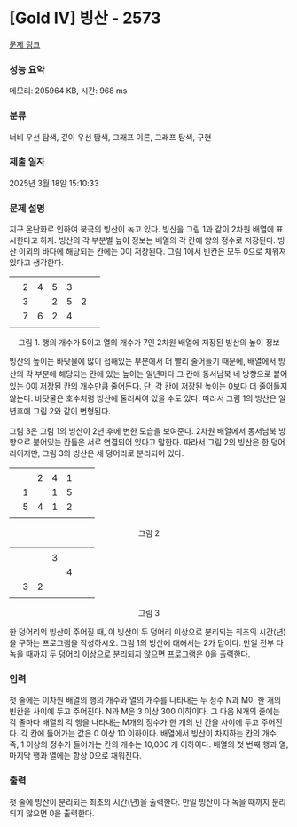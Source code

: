 # [Gold IV] 빙산 - 2573 

[문제 링크](https://www.acmicpc.net/problem/2573) 

### 성능 요약

메모리: 205964 KB, 시간: 968 ms

### 분류

너비 우선 탐색, 깊이 우선 탐색, 그래프 이론, 그래프 탐색, 구현

### 제출 일자

2025년 3월 18일 15:10:33

### 문제 설명

<p>지구 온난화로 인하여 북극의 빙산이 녹고 있다. 빙산을 그림 1과 같이 2차원 배열에 표시한다고 하자. 빙산의 각 부분별 높이 정보는 배열의 각 칸에 양의 정수로 저장된다. 빙산 이외의 바다에 해당되는 칸에는 0이 저장된다. 그림 1에서 빈칸은 모두 0으로 채워져 있다고 생각한다.</p>

<table class="table table-bordered td-center table-center-35 td-width-5">
	<tbody>
		<tr>
			<td> </td>
			<td> </td>
			<td> </td>
			<td> </td>
			<td> </td>
			<td> </td>
			<td> </td>
		</tr>
		<tr>
			<td> </td>
			<td>2</td>
			<td>4</td>
			<td>5</td>
			<td>3</td>
			<td> </td>
			<td> </td>
		</tr>
		<tr>
			<td> </td>
			<td>3</td>
			<td> </td>
			<td>2</td>
			<td>5</td>
			<td>2</td>
			<td> </td>
		</tr>
		<tr>
			<td> </td>
			<td>7</td>
			<td>6</td>
			<td>2</td>
			<td>4</td>
			<td> </td>
			<td> </td>
		</tr>
		<tr>
			<td> </td>
			<td> </td>
			<td> </td>
			<td> </td>
			<td> </td>
			<td> </td>
			<td> </td>
		</tr>
	</tbody>
</table>

<p style="text-align: center;">그림 1. 행의 개수가 5이고 열의 개수가 7인 2차원 배열에 저장된 빙산의 높이 정보</p>

<p><span style="line-height:1.6em">빙산의 높이는 바닷물에 많이 접해있는 부분에서 더 빨리 줄어들기 때문에, 배열에서 빙산의 각 부분에 해당되는 칸에 있는 높이는 일년마다 그 칸에 동서남북 네 방향으로 붙어있는 0이 저장된 칸의 개수만큼 줄어든다. 단, 각 칸에 저장된 높이는 0보다 더 줄어들지 않는다. 바닷물은 호수처럼 빙산에 둘러싸여 있을 수도 있다. 따라서 그림 1의 빙산은 일년후에 그림 2와 같이 변형된다.</span></p>

<p>그림 3은 그림 1의 빙산이 2년 후에 변한 모습을 보여준다. 2차원 배열에서 동서남북 방향으로 붙어있는 칸들은 서로 연결되어 있다고 말한다. 따라서 그림 2의 빙산은 한 덩어리이지만, 그림 3의 빙산은 세 덩어리로 분리되어 있다.</p>

<table class="table table-bordered td-center table-center-35 td-width-5">
	<tbody>
		<tr>
			<td> </td>
			<td> </td>
			<td> </td>
			<td> </td>
			<td> </td>
			<td> </td>
			<td> </td>
		</tr>
		<tr>
			<td> </td>
			<td> </td>
			<td>2</td>
			<td>4</td>
			<td>1</td>
			<td> </td>
			<td> </td>
		</tr>
		<tr>
			<td> </td>
			<td>1</td>
			<td> </td>
			<td>1</td>
			<td>5</td>
			<td> </td>
			<td> </td>
		</tr>
		<tr>
			<td> </td>
			<td>5</td>
			<td>4</td>
			<td>1</td>
			<td>2</td>
			<td> </td>
			<td> </td>
		</tr>
		<tr>
			<td> </td>
			<td> </td>
			<td> </td>
			<td> </td>
			<td> </td>
			<td> </td>
			<td> </td>
		</tr>
	</tbody>
</table>

<p style="text-align: center;">그림 2</p>

<table class="table table-bordered td-center table-center-35 td-width-5">
	<tbody>
		<tr>
			<td> </td>
			<td> </td>
			<td> </td>
			<td> </td>
			<td> </td>
			<td> </td>
			<td> </td>
		</tr>
		<tr>
			<td> </td>
			<td> </td>
			<td> </td>
			<td>3</td>
			<td> </td>
			<td> </td>
			<td> </td>
		</tr>
		<tr>
			<td> </td>
			<td> </td>
			<td> </td>
			<td> </td>
			<td>4</td>
			<td> </td>
			<td> </td>
		</tr>
		<tr>
			<td> </td>
			<td>3</td>
			<td>2</td>
			<td> </td>
			<td> </td>
			<td> </td>
			<td> </td>
		</tr>
		<tr>
			<td> </td>
			<td> </td>
			<td> </td>
			<td> </td>
			<td> </td>
			<td> </td>
			<td> </td>
		</tr>
	</tbody>
</table>

<p style="text-align: center;">그림 3</p>

<p>한 덩어리의 빙산이 주어질 때, 이 빙산이 두 덩어리 이상으로 분리되는 최초의 시간(년)을 구하는 프로그램을 작성하시오. 그림 1의 빙산에 대해서는 2가 답이다. 만일 전부 다 녹을 때까지 두 덩어리 이상으로 분리되지 않으면 프로그램은 0을 출력한다.</p>

### 입력 

 <p>첫 줄에는 이차원 배열의 행의 개수와 열의 개수를 나타내는 두 정수 N과 M이 한 개의 빈칸을 사이에 두고 주어진다. N과 M은 3 이상 300 이하이다. 그 다음 N개의 줄에는 각 줄마다 배열의 각 행을 나타내는 M개의 정수가 한 개의 빈 칸을 사이에 두고 주어진다. 각 칸에 들어가는 값은 0 이상 10 이하이다. 배열에서 빙산이 차지하는 칸의 개수, 즉, 1 이상의 정수가 들어가는 칸의 개수는 10,000 개 이하이다. 배열의 첫 번째 행과 열, 마지막 행과 열에는 항상 0으로 채워진다.</p>

### 출력 

 <p>첫 줄에 빙산이 분리되는 최초의 시간(년)을 출력한다. 만일 빙산이 다 녹을 때까지 분리되지 않으면 0을 출력한다.</p>

